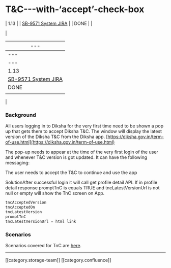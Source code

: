 # T\&C---with-‘accept’-check-box

\| 1.13 | | [SB-9571 System JIRA](https://browse/SB-9571) | | DONE | |

|

| ---                                           |
| --------------------------------------------- |
| ---                                           |
| ---                                           |
| 1.13                                          |
| [SB-9571 System JIRA](https://browse/SB-9571) |
| DONE                                          |
|                                               |

|

### Background

All users logging in to Diksha for the very first time need to be shown a pop up that gets them to accept Diksha T\&C. The window will display the latest version of the Diksha T\&C from the Diksha app. [https://diksha.gov.in/term-of-use.html](https://diksha.gov.in/term-of-use.html)

The pop-up needs to appear at the time of the very first login of the user and whenever T\&C version is got updated. It can have the following messaging:

The user needs to accept the T\&C to continue and use the app

SolutionAfter successful login it will call get profile detail API. If in profile detail response promptTnC is equals TRUE and tncLatestVersionUrl is not null or empty will show the TnC screen on App.

```java
tncAcceptedVersion
tncAcceptedOn
tncLatestVersion
promptTnC
tncLatestVersionUrl = html link
```

### Scenarios&#x20;

Scenarios covered for TnC are [here](https://project-sunbird.atlassian.net/browse/SB-9571).

&#x20; &#x20;

***

\[\[category.storage-team]] \[\[category.confluence]]
